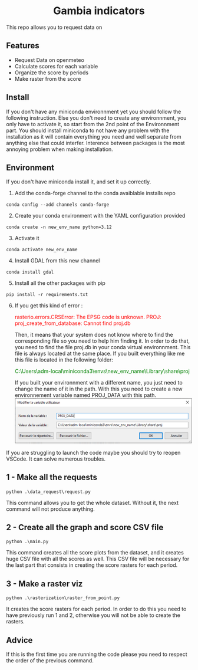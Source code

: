<div style="text-align: center;">
    <h1>Gambia indicators</h1>
</div>


This repo allows you to request data on 

## Features

- Request Data on openmeteo
- Calculate scores for each variable
- Organize the score by periods
- Make raster from the score 

## Install
If you don't have any miniconda environnment yet you should follow the following instruction. Else you don't need to create any environnment, you only have to activate it, so start from the 2nd point of the Environnment part.
You should install miniconda to not have any problem with the installation as it will contain everything you need and well separate from anything else that could interfer. Interence between packages is the most annoying problem when making installation.

## Environment

If you don't have miniconda install it, and set it up correctly.

1. Add the conda-forge channel to the conda avaiblable installs repo
```
conda config --add channels conda-forge
```

2. Create your conda environment with the YAML configuration provided
```
conda create -n new_env_name python=3.12
```

3. Activate it
```
conda activate new_env_name
```


4. Install GDAL from this new channel
```
conda install gdal
```

5. Install all the other packages with pip
```
pip install -r requirements.txt
```

6. If you get this kind of error :

    <span style="color:red">rasterio.errors.CRSError: The EPSG code is unknown. PROJ: proj_create_from_database: Cannot find proj.db</span>

    Then, it means that your system does not know where to find the corresponding file so you need to help him finding it.
    In order to do that, you need to find the file proj.db in your conda virtual environnment.
    This file is always located at the same place. If you built everything like me this file is located in the following folder: 

    <span style="color:green">C:\Users\adm-local\miniconda3\envs\new_env_name\Library\share\proj</span>

    If you built your environnment with a different name, you just need to change the name of it in the path.
    With this you need to create a new environnement variable named PROJ_DATA with this path.
    ![Environnment variable manager screenshot](images/env_variable_screen.png)



If you are struggling to launch the code maybe you should try to reopen VSCode. It can solve numerous troubles.


## 1 - Make all the requests
```
python .\data_request\request.py
```
This command allows you to get the whole dataset. Without it, the next command will not produce anything.

## 2 - Create all the graph and score CSV file

```
python .\main.py
```
This command creates all the score plots from the dataset, and it creates huge CSV file with all the scores as well. This CSV file will be necessary for the last part that consists in creating the score rasters for each period.

## 3 - Make a raster viz
```
python .\rasterization\raster_from_point.py    
```
It creates the score rasters for each period. In order to do this you need to have previously run 1 and 2, otherwise you will not be able to create the rasters.

## Advice
If this is the first time you are running the code please you need to respect the order of the previous command.

